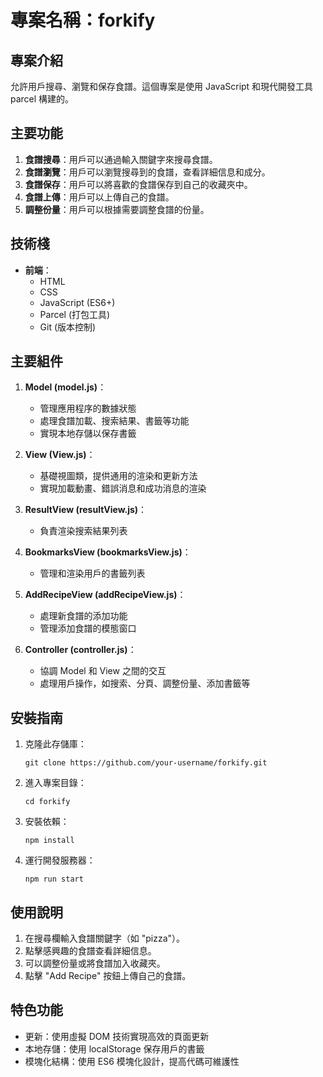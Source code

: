 # 專案名稱：forkify

## 專案介紹

允許用戶搜尋、瀏覽和保存食譜。這個專案是使用 JavaScript 和現代開發工具 parcel 構建的。

## 主要功能

1. **食譜搜尋**：用戶可以通過輸入關鍵字來搜尋食譜。
2. **食譜瀏覽**：用戶可以瀏覽搜尋到的食譜，查看詳細信息和成分。
3. **食譜保存**：用戶可以將喜歡的食譜保存到自己的收藏夾中。
4. **食譜上傳**：用戶可以上傳自己的食譜。
5. **調整份量**：用戶可以根據需要調整食譜的份量。

## 技術棧

- **前端**：
  - HTML
  - CSS
  - JavaScript (ES6+)
  - Parcel (打包工具)
  - Git (版本控制)

## 主要組件

1. **Model (model.js)**：
   - 管理應用程序的數據狀態
   - 處理食譜加載、搜索結果、書籤等功能
   - 實現本地存儲以保存書籤

2. **View (View.js)**：
   - 基礎視圖類，提供通用的渲染和更新方法
   - 實現加載動畫、錯誤消息和成功消息的渲染

3. **ResultView (resultView.js)**：
   - 負責渲染搜索結果列表

4. **BookmarksView (bookmarksView.js)**：
   - 管理和渲染用戶的書籤列表

5. **AddRecipeView (addRecipeView.js)**：
   - 處理新食譜的添加功能
   - 管理添加食譜的模態窗口

6. **Controller (controller.js)**：
   - 協調 Model 和 View 之間的交互
   - 處理用戶操作，如搜索、分頁、調整份量、添加書籤等

## 安裝指南

1. 克隆此存儲庫：
   ```
   git clone https://github.com/your-username/forkify.git
   ```
2. 進入專案目錄：
   ```
   cd forkify
   ```
3. 安裝依賴：
   ```
   npm install
   ```
4. 運行開發服務器：
   ```
   npm run start
   ```

## 使用說明

1. 在搜尋欄輸入食譜關鍵字（如 "pizza"）。
2. 點擊感興趣的食譜查看詳細信息。
3. 可以調整份量或將食譜加入收藏夾。
4. 點擊 "Add Recipe" 按鈕上傳自己的食譜。

## 特色功能

- 更新：使用虛擬 DOM 技術實現高效的頁面更新
- 本地存儲：使用 localStorage 保存用戶的書籤
- 模塊化結構：使用 ES6 模塊化設計，提高代碼可維護性

